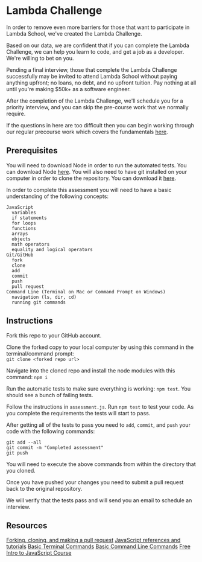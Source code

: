 # Lambda Challenge 

In order to remove even more barriers for those that want to participate in Lambda School, we've created the Lambda Challenge.

Based on our data, we are confident that if you can complete the Lambda Challenge, we can help you learn to code, and get a job as a developer. We're willing to bet on you.

Pending a final interview, those that complete the Lambda Challenge successfully may be invited to attend Lambda School without paying anything upfront; no loans, no debt, and no upfront tuition. 
Pay nothing at all until you're making $50k+ as a software engineer.

After the completion of the Lambda Challenge, we'll schedule you for a priority interview, and you can skip the pre-course work that we normally require.

If the questions in here are too difficult then you can begin working through our regular precourse work which covers the fundamentals [here](https://github.com/LambdaSchool/Precourse).

## Prerequisites

You will need to download Node in order to run the automated tests.  You can download Node [here](https://nodejs.org/en/download/).
You will also need to have git installed on your computer in order to clone the repository.  You can download it [here](https://git-scm.com/downloads).

In order to complete this assessment you will need to have a basic understanding of the following concepts:
```
JavaScript
  variables
  if statements
  for loops
  functions
  arrays
  objects
  math operators
  equality and logical operators
Git/GitHub
  fork
  clone
  add
  commit
  push
  pull request
Command Line (Terminal on Mac or Command Prompt on Windows)
  navigation (ls, dir, cd)
  running git commands
```
## Instructions


Fork this repo to your GitHub account.

Clone the forked copy to your local computer by using this command in the terminal/command prompt:  
`git clone <forked repo url>`

Navigate into the cloned repo and install the node modules with this command: `npm i`

Run the automatic tests to make sure everything is working: `npm test`.  You should see a bunch of failing tests.

Follow the instructions in `assessment.js`.  Run `npm test` to test your code.  As you complete the requirements the tests will start to pass. 

After getting all of the tests to pass you need to `add`, `commit`, and `push` your code with the following commands:
```
git add --all
git commit -m "Completed assessment"
git push
```
You will need to execute the above commands from within the directory that you cloned.

Once you have pushed your changes you need to submit a pull request back to the original repository.

We will verify that the tests pass and will send you an email to schedule an interview.

## Resources

[Forking, cloning, and making a pull request](https://guides.github.com/activities/forking/)
[JavaScript references and tutorials](https://developer.mozilla.org/en-US/docs/Web/JavaScript)
[Basic Terminal Commands](http://blog.teamtreehouse.com/introduction-to-the-mac-os-x-command-line)
[Basic Command Line Commands](https://www.digitalcitizen.life/command-prompt-how-use-basic-commands)
[Free Intro to JavaScript Course](https://www.udacity.com/course/intro-to-javascript--ud803)

